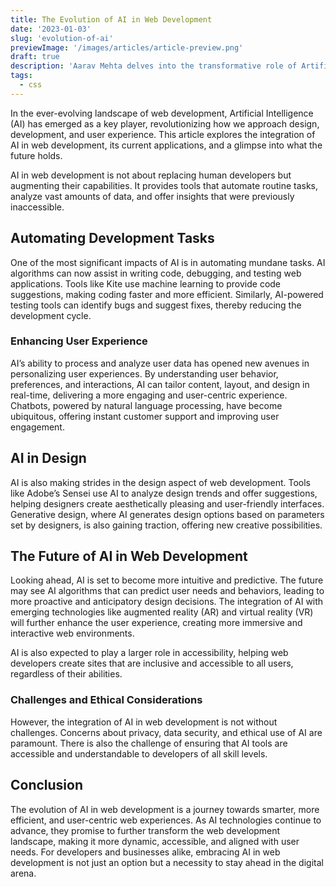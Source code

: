 ```yaml
---
title: The Evolution of AI in Web Development
date: '2023-01-03'
slug: 'evolution-of-ai'
previewImage: '/images/articles/article-preview.png'
draft: true
description: 'Aarav Mehta delves into the transformative role of Artificial Intelligence in the realm of web development. He examines how AI-driven technologies have begun to automate tasks such as code generation, user experience design, and even content creation.'
tags:
  - css
---
```


In the ever-evolving landscape of web development, Artificial Intelligence (AI) has emerged as a key player, revolutionizing how we approach design, development, and user experience. This article explores the integration of AI in web development, its current applications, and a glimpse into what the future holds.

AI in web development is not about replacing human developers but augmenting their capabilities. It provides tools that automate routine tasks, analyze vast amounts of data, and offer insights that were previously inaccessible.

## Automating Development Tasks

One of the most significant impacts of AI is in automating mundane tasks. AI algorithms can now assist in writing code, debugging, and testing web applications. Tools like Kite use machine learning to provide code suggestions, making coding faster and more efficient. Similarly, AI-powered testing tools can identify bugs and suggest fixes, thereby reducing the development cycle.

### Enhancing User Experience

AI’s ability to process and analyze user data has opened new avenues in personalizing user experiences. By understanding user behavior, preferences, and interactions, AI can tailor content, layout, and design in real-time, delivering a more engaging and user-centric experience. Chatbots, powered by natural language processing, have become ubiquitous, offering instant customer support and improving user engagement.

## AI in Design

AI is also making strides in the design aspect of web development. Tools like Adobe’s Sensei use AI to analyze design trends and offer suggestions, helping designers create aesthetically pleasing and user-friendly interfaces. Generative design, where AI generates design options based on parameters set by designers, is also gaining traction, offering new creative possibilities.

## The Future of AI in Web Development

Looking ahead, AI is set to become more intuitive and predictive. The future may see AI algorithms that can predict user needs and behaviors, leading to more proactive and anticipatory design decisions. The integration of AI with emerging technologies like augmented reality (AR) and virtual reality (VR) will further enhance the user experience, creating more immersive and interactive web environments.

AI is also expected to play a larger role in accessibility, helping web developers create sites that are inclusive and accessible to all users, regardless of their abilities.

### Challenges and Ethical Considerations

However, the integration of AI in web development is not without challenges. Concerns about privacy, data security, and ethical use of AI are paramount. There is also the challenge of ensuring that AI tools are accessible and understandable to developers of all skill levels.

## Conclusion

The evolution of AI in web development is a journey towards smarter, more efficient, and user-centric web experiences. As AI technologies continue to advance, they promise to further transform the web development landscape, making it more dynamic, accessible, and aligned with user needs. For developers and businesses alike, embracing AI in web development is not just an option but a necessity to stay ahead in the digital arena.
